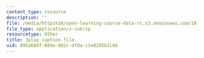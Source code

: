 ```yaml
---
content_type: resource
description: ''
file: /media/https%3A/open-learning-course-data-rc.s3.amazonaws.com/18-085-computational-science-and-engineering-i-fall-2008/095a60df889e982cdf0ac1e0295b1c04_gYME3EbIqV4.srt
file_type: application/x-subrip
resourcetype: Other
title: 3play caption file
uid: 095a60df-889e-982c-df0a-c1e0295b1c04
---
```

